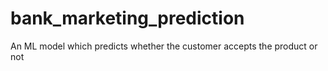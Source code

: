 # bank_marketing_prediction
An ML model which predicts whether the customer accepts the product or not
